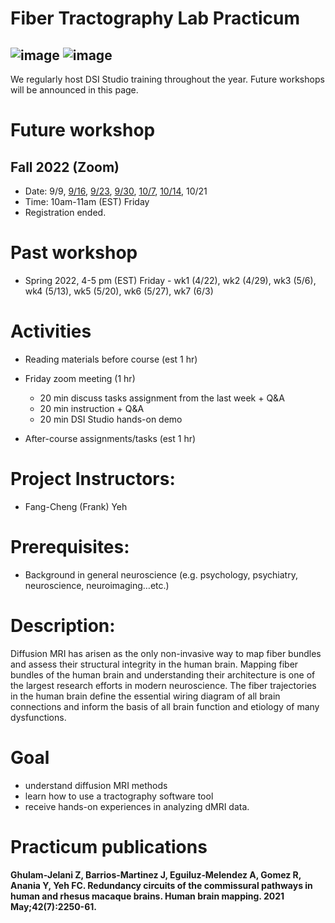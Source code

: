 # Fiber Tractography Lab Practicum

![image](https://user-images.githubusercontent.com/275569/149856247-7315a680-fda4-417e-9028-6f6552a56ed6.png)
![image](https://user-images.githubusercontent.com/275569/149856299-a2277a1a-8d6b-41ad-a6e8-f81f4dba0344.png)
---

We regularly host DSI Studio training throughout the year. Future workshops will be announced in this page.

# Future workshop

## Fall 2022 (Zoom)
- Date: 9/9, [9/16](https://pitt.zoom.us/rec/share/cbcTEIWPu8pVSF-MDMEksXU6iK72St7Awfqk61g2OAb9MWLXdKC7oXk7paI0bfYt.1bGXcalByFSTCziN?startTime=1663336787000), [9/23](https://pitt.zoom.us/rec/share/N6bcBSvD9LA42gg88cfPxggywLIszWoYWnAzyVHe3_xP1qKsJi_sQZns1rP5ciTS.AjtlVo3nyxzboQpl?startTime=1663941480000), [9/30](https://pitt.zoom.us/rec/share/oLKkGKobAIVKt74gZf3NskWDrgUtexddzEPK-gmut55tADwehjMYK02MoSlZav6k.fT_YF7eC7pU_EZLN?startTime=1664546351000), [10/7](https://pitt.zoom.us/rec/share/KuI5o1Da_4TNmh0yAie0DZItFSrlQwnTslzqwlzcL-3v1uzh-Wh5tJ7PDgNB_jzl.6FSm6tZjNHrOl0Gv?startTime=1665150982000), [10/14](https://pitt.zoom.us/rec/share/GmY9WoGx-L8n4STtIKHlSnRcSxB0xRCH1RTMjSGxe1eHpVHZ7YtbKWi1s3KE-ZQr.c1CYO4xfWkDM_Aj2), 10/21
- Time: 10am-11am (EST) Friday
- Registration ended.

# Past workshop

- Spring 2022, 4-5 pm (EST) Friday - wk1 (4/22), wk2 (4/29), wk3 (5/6), wk4 (5/13), wk5 (5/20), wk6 (5/27), wk7 (6/3)

# Activities

- Reading materials before course (est 1 hr)
- Friday zoom meeting (1 hr)
  
  - 20 min discuss tasks assignment from the last week + Q&A
  - 20 min instruction + Q&A
  - 20 min DSI Studio hands-on demo
  
- After-course assignments/tasks (est 1 hr)

# Project Instructors:

- Fang-Cheng (Frank) Yeh

# Prerequisites:

- Background in general neuroscience (e.g. psychology, psychiatry, neuroscience, neuroimaging…etc.)

# Description:

Diffusion MRI has arisen as the only non-invasive way to map fiber bundles and assess their structural integrity in the human brain. Mapping fiber bundles of the human brain and understanding their architecture is one of the largest research efforts in modern neuroscience. The fiber trajectories in the human brain define the essential wiring diagram of all brain connections and inform the basis of all brain function and etiology of many dysfunctions.

# Goal

- understand diffusion MRI methods
- learn how to use a tractography software tool
- receive hands-on experiences in analyzing dMRI data.


# Practicum publications

**Ghulam‐Jelani Z, Barrios‐Martinez J, Eguiluz‐Melendez A, Gomez R, Anania Y, Yeh FC. Redundancy circuits of the commissural pathways in human and rhesus macaque brains. Human brain mapping. 2021 May;42(7):2250-61.**
